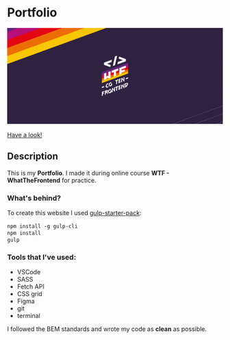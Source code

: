 # Portfolio
![Bartosz Lewosz personal website.](src/assets/img/cover.png)

[Have a look! ](https://bartoszlewosz.github.io)


## Description

This is my **Portfolio**. I made it during online course **WTF - WhatTheFrontend** for practice.

### What's behind?

To create this website I used [gulp-starter-pack](https://github.com/maciejkorsan/wtf-gulp-starter#wtf-gulp-starter):

~~~~
npm install -g gulp-cli
npm install
gulp
~~~~

### Tools that I've used:

- VSCode
- SASS
- Fetch API
- CSS grid
- Figma
- git
- terminal

I followed the BEM standards and wrote my code as **clean** as possible.






